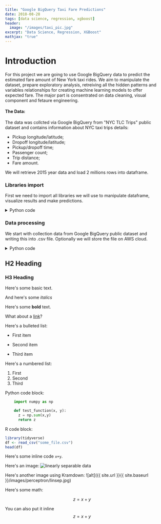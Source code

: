 ```yaml
---
title: "Google BigQuery Taxi Fare Predictions"
date: 2018-08-28
tags: [data science, regression, xgboost]
header:
  image: "/images/taxi_pic.jpg"
excerpt: "Data Science, Regression, XGBoost"
mathjax: "true"
---
```


# Introduction

For this project we are going to use Google BigQuery data to predict the estimated fare amount of New York taxi rides. 
We aim to manipulate the dataset, prepare exploratory analysis, retreiving all the hidden patterns and variables relationships for creating machine learning models to offer expected fare.
The major part is consentrated on data cleaning, visual component and fetaure engineering.

#### The Data:

The data was collcted via Google BigQuery from "NYC TLC Trips" public dataset and contains information about NYC taxi trips details:

- Pickup longitude/latitude;
- Dropoff longitude/latitude;
- Pickup/dropoff time;
- Passenger count;
- Trip distance;
- Fare amount. 

We will retrieve 2015 year data and load 2 millions rows into dataframe. 

### Libraries import

First we need to import all libraries we will use to manipulate dataframe, visualize results and make predictions. 

<details><summary>Python code</summary> 
  
<p>
  
 ```python
 """
- gbq - load BigQuery data  
- pandas, matplotlib, numpy - for data manipulation 
- seaborn - data visualization

"""
import pandas as pd
import seaborn as sns
import matplotlib.pyplot as plt
import numpy as np
from pandas.io import gbq
import boto3 # transfer file with data to S3 cloud
%matplotlib inline
    
"""
- dateteme module for time type convertation  
- we will use math modules to derive the custom distance feature based on radians

"""
import datetime as dt
from math import sin, cos, sqrt, atan2, radians
from scipy import stats
from sklearn.utils import shuffle

"""
- import Plotly modules for interactive data visualization 
- connect to plot inside notebook

"""

from plotly.offline import download_plotlyjs, init_notebook_mode, plot, iplot
import plotly.plotly as py
import plotly.graph_objs as go

init_notebook_mode(connected=True)

"""
- sklearn for model building and performance validation

"""

from sklearn.model_selection import train_test_split
from sklearn import linear_model
from sklearn.metrics import mean_absolute_error

from sklearn.linear_model import LinearRegression
from sklearn.linear_model import Lasso
from sklearn import ensemble
from sklearn.ensemble import RandomForestRegressor
import xgboost as xgb
```
</p>
</details>

### Data processing

We start with collection data from Google BigQuery public dataset and writing this into .csv file. 
Optionally we will store the file on AWS cloud. 

<details><summary>Python code</summary> 
  
<p>
  
```python
"""
- loading data from big query project, write into frame 
- automatically upload csv file to S3 storage 

"""

df = gbq.read_gbq('SELECT * FROM taxi.taxi_fare_2015 LIMIT 2000000', project_id='XXXXXXX')
df.to_csv('fares_all.csv')

ACCESS_ID = 'XXXXXX'
ACCESS_KEY='XXXXXX'
filename = 'fares_all.csv'
bucket_name = 'storagebucketmachinelearning'


s3 = boto3.client('s3', aws_access_key_id=ACCESS_ID,
         aws_secret_access_key= ACCESS_KEY)
s3.upload_file(filename, bucket_name, filename)

# select the columns we need
cols=['pickup_longitude', 'pickup_latitude', 'dropoff_longitude', 'dropoff_latitude',
  'passenger_count', 'pickup_datetime', 'dropoff_datetime', 'fare_amount']
df=df[cols]
```

</p>
</details>



## H2 Heading

### H3 Heading

Here's some basic text.

And here's some *italics*

Here's some **bold** text.

What about a [link](https://github.com/dataoptimal)?

Here's a bulleted list:
* First item
+ Second item
- Third item

Here's a numbered list:
1. First
2. Second
3. Third

Python code block:
```python
    import numpy as np

    def test_function(x, y):
      z = np.sum(x,y)
      return z
```

R code block:
```r
library(tidyverse)
df <- read_csv("some_file.csv")
head(df)
```

Here's some inline code `x+y`.

Here's an image:
<img src="{{ site.url }}{{ site.baseurl }}/images/perceptron/linsep.jpg" alt="linearly separable data">

Here's another image using Kramdown:
![alt]({{ site.url }}{{ site.baseurl }}/images/perceptron/linsep.jpg)

Here's some math:

$$z=x+y$$

You can also put it inline $$z=x+y$$
